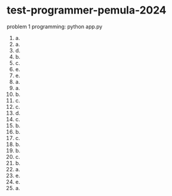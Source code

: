 # test-programmer-pemula-2024

problem 1 programming: python app.py

1. a.
2. a.
3. d.
4. b.
5. c.
6. e.
7. e.
8. a.
9. a.
10. b.
11. c.
12. c.
13. d.
14. c.
15. b.
16. b.
17. c.
18. b.
19. b.
20. c.
21. b.
22. a.
23. e.
24. e.
25. a.